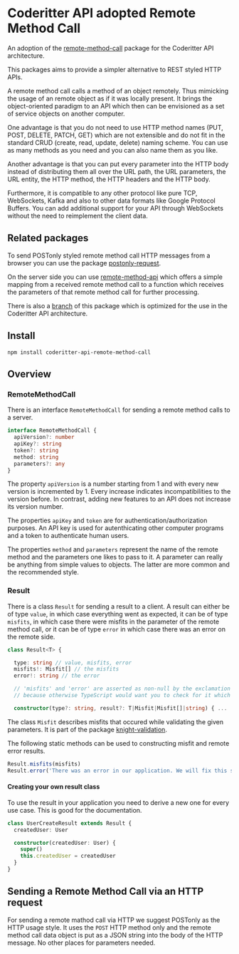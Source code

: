 # Coderitter API adopted Remote Method Call

An adoption of the [remote-method-call](https://github.com/c0deritter/remote-method-call) package for the Coderitter API architecture.

This packages aims to provide a simpler alternative to REST styled HTTP APIs.

A remote method call calls a method of an object remotely. Thus mimicking the usage of an remote object as if it was locally present. It brings the object-oriented paradigm to an API which then can be envisioned as a set of service objects on another computer.

One advantage is that you do not need to use HTTP method names (PUT, POST, DELETE, PATCH, GET) which are not extensible and do not fit in the standard CRUD (create, read, update, delete) naming scheme. You can use as many methods as you need and you can also name them as you like.

Another advantage is that you can put every parameter into the HTTP body instead of distributing them all over the URL path, the URL parameters, the URL entity, the HTTP method, the HTTP headers and the HTTP body.

Furthermore, it is compatible to any other protocol like pure TCP, WebSockets, Kafka and also to other data formats like Google Protocol Buffers. You can add additional support for your API through WebSockets without the need to reimplement the client data.

## Related packages

To send POSTonly styled remote method call HTTP messages from a browser you can use the package [postonly-request](https://github.com/c0deritter/postonly-request).

On the server side you can use [remote-method-api](https://github.com/c0deritter/remote-method-api) which offers a simple mapping from a received remote method call to a function which receives the parameters of that remote method call for further processing.

There is also a [branch](https://github.com/c0deritter/remote-method-call/tree/coderitter-api) of this package which is optimized for the use in the Coderitter API architecture.

## Install

`npm install coderitter-api-remote-method-call`

## Overview

### RemoteMethodCall

There is an interface `RemoteMethodCall` for sending a remote method calls to a server.

```typescript
interface RemoteMethodCall {
  apiVersion?: number
  apiKey?: string
  token?: string
  method: string
  parameters?: any
}
```

The property `apiVersion` is a number starting from 1 and with every new version is incremented by 1. Every increase indicates incompatibilities to the version before. In contrast, adding new features to an API does not increase its version number.

The properties `apiKey` and `token` are for authentication/authorization purposes. An API key is used for autenthicating other computer programs and a token to authenticate human users.

The properties `method` and `parameters` represent the name of the remote method and the parameters one likes to pass to it. A parameter can really be anything from simple values to objects. The latter are more common and the recommended style.

### Result

There is a class `Result` for sending a result to a client. A result can either be of type `value`, in which case everything went as expected, it can be of type `misfits`, in which case there were misfits in the parameter of the remote method call, or it can be of type `error` in which case there was an error on the remote side.

```typescript
class Result<T> {

  type: string // value, misfits, error
  misfits!: Misfit[] // the misfits
  error!: string // the error

  // 'misfits' and 'error' are asserted as non-null by the exclamation mark '!'
  // because otherwise TypeScript would want you to check for it which can be annoying

  constructor(type?: string, result?: T|Misfit|Misfit[]|string) { ...
```

The class `Misfit` describes misfits that occured while validating the given parameters. It is part of the package [knight-validation](https://github.com/c0deritter/knight-validation).

The following static methods can be used to constructing misfit and remote error results.

```typescript
Result.misfits(misfits)
Result.error('There was an error in our application. We will fix this soon.')
```

#### Creating your own result class

To use the result in your application you need to derive a new one for every use case. This is good for the documentation.

```typescript
class UserCreateResult extends Result {
  createdUser: User

  constructor(createdUser: User) {
    super()
    this.createdUser = createdUser
  }
}
```

## Sending a Remote Method Call via an HTTP request

For sending a remote mathod call via HTTP we suggest POSTonly as the HTTP usage style. It uses the `POST` HTTP method only and the remote method call data object is put as a JSON string into the body of the HTTP message. No other places for parameters needed.
